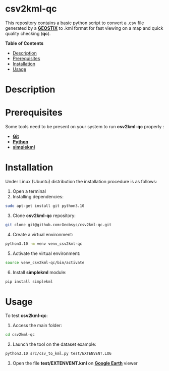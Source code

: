 # csv2kml-qc
This repository contains a basic python script to convert a .csv file generated by a **[GEOSTIX](https://www.geobsys.com/)** to .kml format for fast viewing on a map and quick quality checking (**qc**).

**Table of Contents**

- [Description](#description)
- [Prerequisites](#prerequisites)
- [Installation](#installation)
- [Usage](#usage)

# Description

# Prerequisites
Some tools need to be present on your system to run **csv2kml-qc** properly :
- **[Git](https://git-scm.com/)**
- **[Python](https://www.python.org/)**
- **[simplekml](https://simplekml.readthedocs.io/)**

# Installation
Under Linux (Ubuntu) distribution the installation procedure is as follows:

1. Open a terminal
2. Installing dependencies:
```bash
sudo apt-get install git python3.10
```
3. Clone **csv2kml-qc** repository:
```bash
git clone git@github.com:Geobsys/csv2kml-qc.git
```
4. Create a virtual environment:
```bash
python3.10 -m venv venv_csv2kml-qc
```
5. Activate the virtual environment:
```bash
source venv_csv2kml-qc/bin/activate
```
6. Install **simplekml** module:
```bash
pip install simplekml
```
# Usage
To test **csv2kml-qc**:
1. Access the main folder:
```bash
cd csv2kml-qc
```
2. Launch the tool on the dataset example:
```bash
python3.10 src/csv_to_kml.py test/EXTENVENT.LOG
```
3. Open the file **test/EXTENVENT.kml** on **[Google Earth](https://earth.google.com/)** viewer
